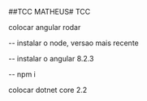 ##TCC MATHEUS# TCC

colocar angular rodar

-- instalar o node, versao mais recente

-- instalar o angular 8.2.3

-- npm i

colocar dotnet core 2.2
